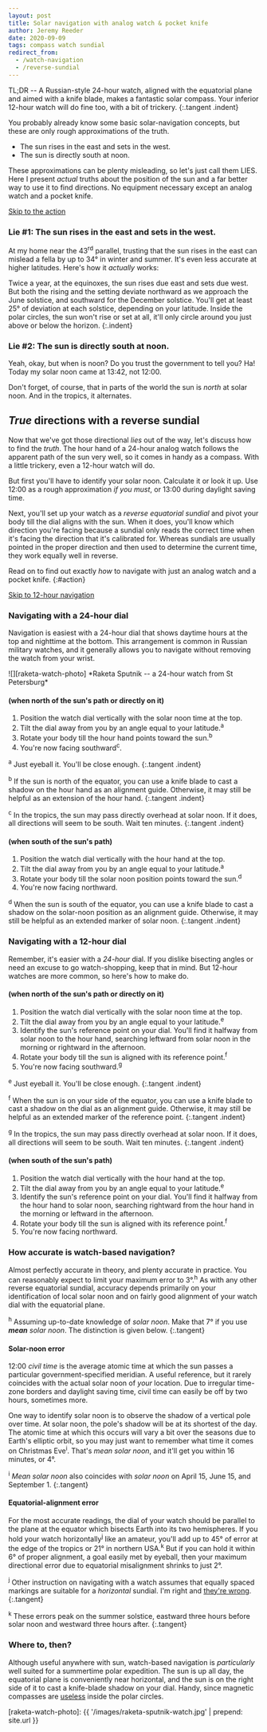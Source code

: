 ```yaml
---
layout: post
title: Solar navigation with analog watch & pocket knife
author: Jeremy Reeder
date: 2020-09-09
tags: compass watch sundial
redirect_from:
  - /watch-navigation
  - /reverse-sundial
---
```


TL;DR -- A Russian-style 24-hour watch, aligned with the equatorial plane and
aimed with a knife blade, makes a fantastic solar compass. Your inferior
12-hour watch will do fine too, with a bit of trickery.
{:.tangent .indent}

You probably already know some basic solar-navigation concepts, but these are
only rough approximations of the truth.
- The sun rises in the east and sets in the west.
- The sun is directly south at noon.

These approximations can be plenty misleading, so let's just call them LIES.
Here I present _actual_ truths about the position of the sun and a far better
way to use it to find directions. No equipment necessary except an analog
watch and a pocket knife.

<a class="btn" href="#action">Skip to the action</a>

### Lie #1: The sun rises in the east and sets in the west.

At my home near the 43<sup>rd</sup> parallel, trusting that the sun rises in
the east can mislead a fella by up to 34° in winter and summer. It's even less
accurate at higher latitudes. Here's how it _actually_ works:

Twice a year, at the equinoxes, the sun rises due east and sets due west.
But both the rising and the setting deviate northward as we
approach the June solstice, and southward for the
December solstice. You'll get at least 25° of deviation at each solstice,
depending on your latitude. Inside the polar circles, the sun won't
rise or set at all, it'll only circle around you just above or below the
horizon.
{:.indent}

### Lie #2: The sun is directly south at noon.

Yeah, okay, but when is noon? Do you trust the government to tell you? Ha!
Today my solar noon came at 13:42, not 12:00.

Don't forget, of course, that in parts of the world the sun is _north_ at solar
noon. And in the tropics, it alternates.

## _True_ directions with a reverse sundial

Now that we've got those directional _lies_ out of the way, let's discuss how
to find the _truth_. The hour hand of a 24-hour analog watch follows the
apparent path of the sun very well, so it comes in handy as a compass.
With a little trickery, even a 12-hour watch will do.

But first you'll have to identify your solar noon. Calculate it or look
it up. Use 12:00 as a rough approximation _if you must_, or 13:00 during
daylight saving time.

Next, you'll set up your watch as a _reverse equatorial sundial_ and pivot your
body till the dial aligns with the sun. When it does, you'll know which
direction you're facing because a sundial only reads the correct time when it's
facing the direction that it's calibrated for. Whereas sundials are usually
pointed in the proper direction and then used to determine the current time,
they work equally well in reverse.

Read on to find out exactly _how_ to navigate with just an analog watch and a
pocket knife.
{:#action}

<a class="btn" href="#navigating-with-a-12-hour-dial">Skip to 12-hour navigation</a>

### Navigating with a 24-hour dial

Navigation is easiest with a 24-hour dial that shows daytime hours at the top
and nighttime at the bottom. This arrangement is common in Russian military
watches, and it generally allows you to navigate without removing the watch
from your wrist.

<div class="gallery indent" markdown="1">
![][raketa-watch-photo]
*Raketa Sputnik -- a 24-hour watch from St Petersburg*
</div>

#### (when north of the sun's path or directly on it)
1. Position the watch dial vertically with the solar noon time at the top.
2. Tilt the dial away from you by an angle equal to your latitude.<sup>a</sup>
3. Rotate your body till the hour hand points toward the sun.<sup>b</sup>
4. You're now facing southward<sup>c</sup>.

<sup>a</sup> Just eyeball it. You'll be close enough.
{:.tangent .indent}

<sup>b</sup> If the sun is north of the equator, you can use a knife blade to
cast a shadow on the hour hand as an alignment guide. Otherwise, it may still
be helpful as an extension of the hour hand.
{:.tangent .indent}

<sup>c</sup> In the tropics, the sun may pass directly overhead at solar noon.
If it does, all directions will seem to be south. Wait ten minutes.
{:.tangent .indent}

#### (when south of the sun's path)
1. Position the watch dial vertically with the hour hand at the top.
2. Tilt the dial away from you by an angle equal to your latitude.<sup>a</sup>
3. Rotate your body till the solar noon position points toward the sun.<sup>d</sup>
4. You're now facing northward.

<sup>d</sup> When the sun is south of the equator, you can use a knife blade to
cast a shadow on the solar-noon position as an alignment guide. Otherwise, it
may still be helpful as an extended marker of solar noon.
{:.tangent .indent}

### Navigating with a 12-hour dial

Remember, it's easier with a _24-hour_ dial. If you dislike bisecting angles or
need an excuse to go watch-shopping, keep that in mind. But 12-hour watches are
more common, so here's how to make do.

#### (when north of the sun's path or directly on it)

1. Position the watch dial vertically with the solar noon time at the top.
2. Tilt the dial away from you by an angle equal to your latitude.<sup>e</sup>
3. Identify the sun's reference point on your dial. You'll find it halfway from solar noon to the hour hand, searching leftward from solar noon in the morning or rightward in the afternoon.
4. Rotate your body till the sun is aligned with its reference point.<sup>f</sup>
5. You're now facing southward.<sup>g</sup>

<sup>e</sup> Just eyeball it. You'll be close enough.
{:.tangent .indent}

<sup>f</sup> When the sun is on your side of the equator, you can use a knife
blade to cast a shadow on the dial as an alignment guide. Otherwise, it may
still be helpful as an extended marker of the reference point.
{:.tangent .indent}

<sup>g</sup> In the tropics, the sun may pass directly overhead at solar noon.
If it does, all directions will seem to be south. Wait ten minutes.
{:.tangent .indent}

#### (when south of the sun's path)

1. Position the watch dial vertically with the hour hand at the top.
2. Tilt the dial away from you by an angle equal to your latitude.<sup>e</sup>
3. Identify the sun's reference point on your dial. You'll find it halfway from the hour hand to solar noon, searching rightward from the hour hand in the morning or leftward in the afternoon.
4. Rotate your body till the sun is aligned with its reference point.<sup>f</sup>
5. You're now facing northward.

### How accurate is watch-based navigation?

Almost perfectly accurate in theory, and plenty accurate in practice. You can
reasonably expect to limit your maximum error to 3°.<sup>h</sup> As with any other reverse
equatorial sundial, accuracy depends primarily on your identification of local
solar noon and on fairly good alignment of your watch dial with the equatorial
plane.

<sup>h</sup> Assuming up-to-date knowledge of _solar noon_. Make that 7° if you
use _**mean** solar noon_. The distinction is given below.
{:.tangent}

#### Solar-noon error

12:00 _civil time_ is the average atomic time at which the sun passes a
particular government-specified meridian. A useful reference, but it rarely
coincides with the actual solar noon of _your_ location. Due to irregular
time-zone borders and daylight saving time, civil time can easily be off by two
hours, sometimes more.

One way to identify solar noon is to observe the shadow of a vertical pole over
time. At solar noon, the pole's shadow will be at its shortest of the day. The
atomic time at which this occurs will vary a bit over the seasons due to
Earth's elliptic orbit, so you may just want to remember what time it comes on
Christmas Eve<sup>i</sup>. That's _mean solar noon_, and it'll get you within
16 minutes, or 4°.

<sup>i</sup> _Mean solar noon_ also coincides with _solar noon_ on April 15,
June 15, and September 1.
{:.tangent}

#### Equatorial-alignment error

For the most accurate readings, the dial of your watch should be parallel to
the plane at the equator which bisects Earth into its two hemispheres. If you
hold your watch horizontally<sup>j</sup> like an amateur, you'll add up to 45°
of error at the edge of the tropics or 21° in northern USA.<sup>k</sup> But if
you can hold it within 6° of proper alignment, a goal easily met by eyeball,
then your maximum directional error due to equatorial misalignment shrinks to
just 2°.

<sup>j</sup> Other instruction on navigating with a watch assumes that equally
spaced markings are suitable for a _horizontal_ sundial. I'm right and [they're
wrong][bicevskis-error].
{:.tangent}

<sup>k</sup> These errors peak on the summer solstice, eastward three hours
before solar noon and westward three hours after.
{:.tangent}

### Where to, then?

Although useful anywhere with sun, watch-based navigation is _particularly_
well suited for a summertime polar expedition. The sun is up all day, the
equatorial plane is conveniently near horizontal, and the sun is on the right
side of it to cast a knife-blade shadow on your dial. Handy, since magnetic
compasses are [useless][compass-failure] inside the polar circles.


[raketa-watch-photo]:   {{ '/images/raketa-sputnik-watch.jpg'   | prepend: site.url }}

[bicevskis-error]:  http://www.wildwoodsurvival.com/survival/navigation/rbsolarnav/index.html
[compass-failure]:  https://cultofsea.com/general/using-magnetic-compass-in-polar-regions/
